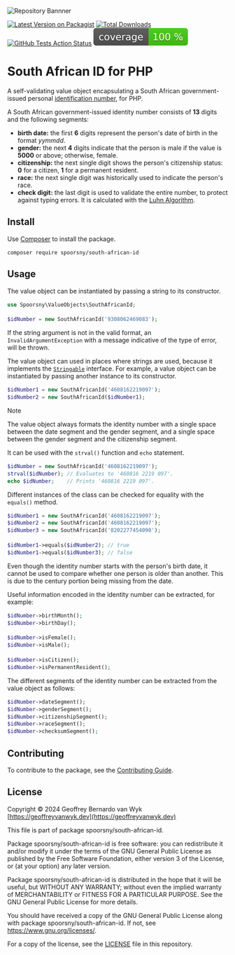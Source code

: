 ![Repository Bannner](https://banners.beyondco.de/South%20African%20ID.png?theme=light&packageManager=composer+require&packageName=spoorsny%2Fsouth-african-id&pattern=circuitBoard&style=style_1&description=A+self-validating+value+object+encapsulating+a+South+African+government-issued+personal+identification+number.&md=1&showWatermark=1&fontSize=100px&images=https%3A%2F%2Fwww.php.net%2Fimages%2Flogos%2Fnew-php-logo.svg&widths=500) <!-- markdownlint-disable-line first-line-h1 -->

[![Latest Version on Packagist](https://img.shields.io/packagist/v/spoorsny/south-african-id.svg?style=flat-square)](https://packagist.org/packages/spoorsny/south-african-id)
[![Total Downloads](https://img.shields.io/packagist/dt/spoorsny/south-african-id.svg?style=flat-square)](https://packagist.org/packages/spoorsny/south-african-id)
[![GitHub Tests Action Status](https://img.shields.io/github/actions/workflow/status/spoorsny/php-south-african-id/continuous-integration.yml?branch=master&label=tests&style=flat-square)](https://github.com/spoorsny/php-south-african-id/actions?query=workflow%3Acontinuous-integration+branch%3Amaster)
[![PHPUnit Code Coverage](https://github.com/spoorsny/php-south-african-id/blob/image-data/coverage.svg)](https://github.com/spoorsny/php-south-african-id/actions?query=workflow%3Acontinuous-integration+branch%3Amaster)

# South African ID for PHP

A self-validating value object encapsulating a South African
government-issued personal [identification number](https://www.westerncape.gov.za/general-publication/decoding-your-south-african-id-number-0),
for PHP.

A South African government-issued identity number consists of **13** digits and the following segments:

- **birth date:** the first **6** digits represent the person's date of birth
  in the format _yymmdd_.
- **gender:** the next **4** digits indicate that the person is male if the
  value is **5000** or above; otherwise, female.
- **citizenship:** the next single digit shows the person's citizenship
  status: **0** for a citizen, **1** for a permanent resident.
- **race:** the next single digit was historically used to indicate the person's race.
- **check digit:** the last digit is used to validate the entire number, to
  protect against typing errors. It is calculated with the
  [Luhn Algorithm](https://en.wikipedia.org/wiki/Luhn_algorithm).

## Install

Use [Composer](https://getcomposer.org) to install the package.

```shell
composer require spoorsny/south-african-id
```

## Usage

The value object can be instantiated by passing a string to its constructor.

```php
use Spoorsny\ValueObjects\SouthAfricanId;

$idNumber = new SouthAfricanId('9308062469083');
```

If the string argument is not in the valid format, an
`InvalidArgumentException` with a message indicative of the type of error, will
be thrown.

The value object can used in places where strings are used, because it
implements the [`Stringable`](https://php.net/Stringable) interface. For
example, a value object can be instantiated by passing another instance to its
constructor.

```php
$idNumber1 = new SouthAfricanId('4608162219097');
$idNumber2 = new SouthAfricanId($idNumber1);
```

> [!NOTE]
> The value object always formats the identity number with a single
> space between the date segment and the gender segment, and a single space
> between the gender segment and the citizenship segment.

It can be used with the `strval()` function and `echo` statement.

```php
$idNumber = new SouthAfricanId('4608162219097');
strval($idNumber); // Evaluates to '460816 2219 097'.
echo $idNumber;    // Prints '460816 2219 097'.
```

Different instances of the class can be checked for equality with the `equals()`
method.

```php
$idNumber1 = new SouthAfricanId('4608162219097');
$idNumber2 = new SouthAfricanId('4608162219097');
$idNumber3 = new SouthAfricanId('8202277454090');

$idNumber1->equals($idNumber2); // true
$idNumber1->equals($idNumber3); // false
```

Even though the identity number starts with the person's birth date, it cannot
be used to compare whether one person is older than another. This is due to the
century portion being missing from the date.

Useful information encoded in the identity number can be extracted, for example:

```php
$idNumber->birthMonth();
$idNumber->birthDay();

$idNumber->isFemale();
$idNumber->isMale();

$idNumber->isCitizen();
$idNumber->isPermanentResident();
```

The different segments of the identity number can be extracted from the value object as follows:

```php
$idNumber->dateSegment();
$idNumber->genderSegment();
$idNumber->citizenshipSegment();
$idNumber->raceSegment();
$idNumber->checksumSegment();
```

## Contributing

To contribute to the package, see the [Contributing Guide](CONTRIBUTING.md).

## License

Copyright &copy; 2024 Geoffrey Bernardo van Wyk [https://geoffreyvanwyk.dev](https://geoffreyvanwyk.dev)

This file is part of package spoorsny/south-african-id.

Package spoorsny/south-african-id is free software: you can redistribute it
and/or modify it under the terms of the GNU General Public License as
published by the Free Software Foundation, either version 3 of the License, or
(at your option) any later version.

Package spoorsny/south-african-id is distributed in the hope that it will be
useful, but WITHOUT ANY WARRANTY; without even the implied warranty of
MERCHANTABILITY or FITNESS FOR A PARTICULAR PURPOSE. See the GNU General
Public License for more details.

You should have received a copy of the GNU General Public License along with
package spoorsny/south-african-id. If not, see <https://www.gnu.org/licenses/>.

For a copy of the license, see the [LICENSE](LICENSE) file in this repository.
